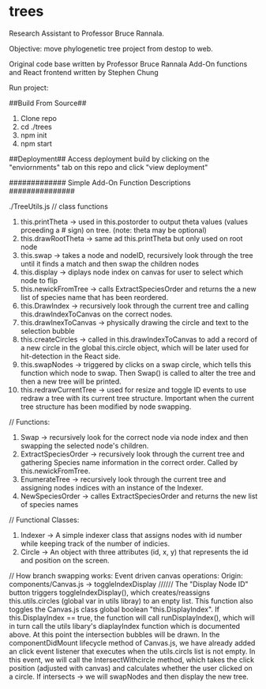 # trees

Research Assistant to Professor Bruce Rannala. 

Objective: move phylogenetic tree project from destop to web.

Original code base written by Professor Bruce Rannala 
Add-On functions and React frontend written by Stephen Chung 

Run project: 

##Build From Source## 
1. Clone repo 
2. cd ./trees
3. npm init 
4. npm start 

##Deployment## 
Access deployment build by clicking on the "enviornments" tab on this repo and click "view deployment"

############# Simple Add-On Function Descriptions ###############

./TreeUtils.js
// class functions
1. this.printTheta -> used in this.postorder to output theta values (values prceeding a # sign) on tree. (note: theta may be optional)
2. this.drawRootTheta -> same ad this.printTheta but only used on root node
3. this.swap -> takes a node and nodeID, recursively look through the tree until it finds a match and then swap the children nodes
4. this.display -> diplays node index on canvas for user to select which node to flip
5. this.newickFromTree -> calls ExtractSpeciesOrder and returns the a new list of species name that has been reordered. 
6. this.DrawIndex -> recursively look through the current tree and calling this.drawIndexToCanvas on the correct nodes. 
7. this.drawInexToCanvas -> physically drawing the circle and text to the selection bubble
8. this.createCircles -> called in this.drawIndexToCanvas to add a record of a new circle in the global this.circle object, which will be later used for hit-detection in the React side. 
9. this.swapNodes ->  triggered by clicks on a swap circle, which tells this function which node to swap. Then Swap() is called to alter the tree and then a new tree will be printed. 
10. this.redrawCurrentTree -> used for resize and toggle ID events to use redraw a tree with its current tree structure. Important when the current tree structure has been modified by node swapping.  

// Functions: 
1. Swap -> recursively look for the correct node via node index and then swapping the selected node's children.
2. ExtractSpeciesOrder -> recursively look through the current tree and gathering Species name information in the correct order. Called by this.newickFromTree. 
3. EnumerateTree -> recursively look through the current tree and assigning nodes indices with an instance of the Indexer. 
4. NewSpeciesOrder -> calles ExtractSpeciesOrder and returns the new list of species names

// Functional Classes: 
1. Indexer -> A simple indexer class that assigns nodes with id number while keeping track of the number of indicies. 
2. Circle -> An object with three attributes (id, x, y) that represents the id and position on the screen.

// How branch swapping works: 
Event driven canvas operations: 
Origin: components/Canvas.js -> toggleIndexDisplay
//////
The "Display Node ID" button triggers toggleIndexDisplay(), which creates/reassigns this.utils.circles (global var in utils libray) to an enpty list. This function also toggles the Canvas.js class global boolean "this.DisplayIndex". If this.DisplayIndex == true, the function will call runDisplayIndex(), which will in turn call the utils libary's diaplayIndex function which is documented above. At this point the intersection bubbles will be drawn. In the componentDidMount lifecycle method of Canvas.js, we have already added an click event listener that executes when the utils.circls list is not empty. In this event, we will call the IntersectWithcircle method, which takes the click position (adjusted with canvas) and calculates whether the user clicked on a circle. If intersects -> we will swapNodes and then display the new tree. 






